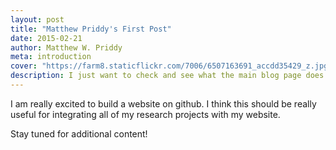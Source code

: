 ```yaml
---
layout: post
title: "Matthew Priddy's First Post"
date: 2015-02-21
author: Matthew W. Priddy
meta: introduction
cover: "https://farm8.staticflickr.com/7006/6507163691_accdd35429_z.jpg"
description: I just want to check and see what the main blog page does with this information.  I wonder how many lines should be in here and get displayed?
---
```


I am really excited to build a website on github.  I think this should be really useful for integrating all of my research projects with my website.

Stay tuned for additional content!
